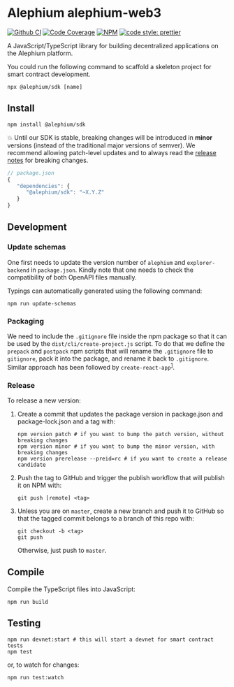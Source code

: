 # Alephium alephium-web3

[![Github CI][test-badge]][test-link]
[![Code Coverage][coverage-badge]][coverage-link]
[![NPM][npm-badge]][npm-link]
[![code style: prettier][prettier-badge]][prettier-link]

A JavaScript/TypeScript library for building decentralized applications on the Alephium platform.

You could run the following command to scaffold a skeleton project for smart contract development.

```
npx @alephium/sdk [name]
```

## Install

```shell
npm install @alephium/sdk
```

💥 Until our SDK is stable, breaking changes will be introduced in **minor** versions (instead of the traditional major versions of semver). We recommend allowing patch-level updates and to always read the [release notes][release-notes] for breaking changes.

```js
// package.json
{
   "dependencies": {
      "@alephium/sdk": "~X.Y.Z"
   }
}
```

## Development

### Update schemas

One first needs to update the version number of `alephium` and `explorer-backend` in `package.json`. Kindly note that one needs to check the compatibility of both OpenAPI files manually.

Typings can automatically generated using the following command:

```shell
npm run update-schemas
```

### Packaging

We need to include the `.gitignore` file inside the npm package so that it can be used by the `dist/cli/create-project.js` script. To do that we define the `prepack` and `postpack` npm scripts that will rename the `.gitignore` file to `gitignore`, pack it into the package, and rename it back to `.gitignore`. Similar approach has been followed by `create-react-app`<sup>[1]</sup>.

### Release

To release a new version:

1. Create a commit that updates the package version in package.json and package-lock.json and a tag with:
   ```shell
   npm version patch # if you want to bump the patch version, without breaking changes
   npm version minor # if you want to bump the minor version, with breaking changes
   npm version prerelease --preid=rc # if you want to create a release candidate
   ```
2. Push the tag to GitHub and trigger the publish workflow that will publish it on NPM with:

   ```shell
   git push [remote] <tag>
   ```

3. Unless you are on `master`, create a new branch and push it to GitHub so that the tagged commit belongs to a branch of this repo with:
   ```shell
   git checkout -b <tag>
   git push
   ```
   Otherwise, just push to `master`.

## Compile

Compile the TypeScript files into JavaScript:

```shell
npm run build
```

## Testing

```shell
npm run devnet:start # this will start a devnet for smart contract tests
npm test
```

or, to watch for changes:

```shell
npm run test:watch
```

[test-badge]: https://github.com/alephium/alephium-web3/actions/workflows/test.yml/badge.svg
[test-link]: https://github.com/alephium/alephium-web3/actions/workflows/test.yml
[coverage-badge]: https://codecov.io/gh/alephium/alephium-web3/branch/master/graph/badge.svg
[coverage-link]: https://codecov.io/gh/alephium/alephium-web3
[npm-badge]: https://img.shields.io/npm/v/@alephium/sdk.svg
[npm-link]: https://www.npmjs.org/package/@alephium/sdk
[prettier-badge]: https://img.shields.io/badge/code_style-prettier-ff69b4.svg
[prettier-link]: https://github.com/prettier/prettier
[release-notes]: https://github.com/alephium/alephium-web3/releases
[1]: https://github.com/facebook/create-react-app/blob/2da5517689b7510ff8d8b0148ce372782cb285d7/packages/react-scripts/scripts/init.js#L264-L278
